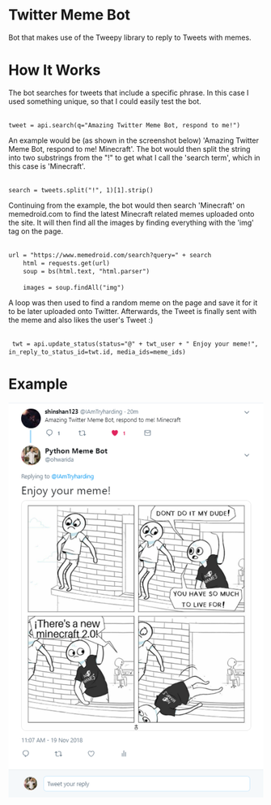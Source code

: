 # Twitter Meme Bot
Bot that makes use of the Tweepy library to reply to Tweets with memes.

# How It Works
The bot searches for tweets that include a specific phrase. In this case I used something unique, so that I could easily test the bot.
```

tweet = api.search(q="Amazing Twitter Meme Bot, respond to me!")

```
An example would be (as shown in the screenshot below) 'Amazing Twitter Meme Bot, respond to me! Minecraft'. The bot would then split the string into two substrings from the "!" to get what I call the 'search term', which in this case is 'Minecraft'.
```

search = tweets.split("!", 1)[1].strip()

```
Continuing from the example, the bot would then search 'Minecraft' on memedroid.com to find the latest Minecraft related memes uploaded onto the site. It will then find all the images by finding everything with the 'img' tag on the page.
```

url = "https://www.memedroid.com/search?query=" + search
    html = requests.get(url)
    soup = bs(html.text, "html.parser")

    images = soup.findAll("img")

```
A loop was then used to find a random meme on the page and save it for it to be later uploaded onto Twitter. Afterwards, the Tweet is finally sent with the meme and also likes the user's Tweet :)
```

 twt = api.update_status(status="@" + twt_user + " Enjoy your meme!", in_reply_to_status_id=twt.id, media_ids=meme_ids)

```

# Example
![alt text](https://github.com/ANevgi/Twitter-Meme-Bot/blob/master/TwitterMemeBotExample.PNG?raw=true)
